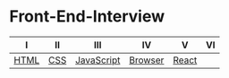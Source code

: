 # Front-End-Interview
| Ⅰ  |  Ⅱ  |   Ⅲ    |       Ⅳ     |   Ⅴ        |      Ⅵ       |  
| :---: | :----------: | :----------------: | :-----------------: | :-------------------: | :-----: | 
| [HTML]() | [CSS]() | [JavaScript]()| [Browser](Browser/README.md) |  [React](React/README.md) | | 
